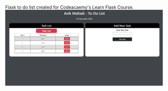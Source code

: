 Flask to do list created for Codeacaemy's Learn Flask Course.
![image](https://github.com/avikMall/flask-to-do-list/blob/main/imgs/readme_img?raw=true)
